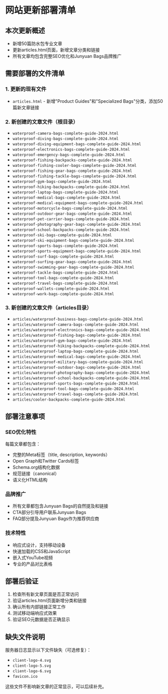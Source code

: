 # 网站更新部署清单

## 本次更新概述
- 新增50篇防水包专业文章
- 更新articles.html页面，新增文章分类和链接
- 所有文章均包含完整SEO优化和Junyuan Bags品牌推广

## 需要部署的文件清单

### 1. 更新的现有文件
- `articles.html` - 新增"Product Guides"和"Specialized Bags"分类，添加50篇新文章链接

### 2. 新创建的文章文件（根目录）
- `waterproof-camera-bags-complete-guide-2024.html`
- `waterproof-diving-bags-complete-guide-2024.html`
- `waterproof-diving-equipment-bags-complete-guide-2024.html`
- `waterproof-electronics-bags-complete-guide-2024.html`
- `waterproof-emergency-bags-complete-guide-2024.html`
- `waterproof-fishing-backpacks-complete-guide-2024.html`
- `waterproof-fishing-cooler-bags-complete-guide-2024.html`
- `waterproof-fishing-gear-bags-complete-guide-2024.html`
- `waterproof-fishing-tackle-bags-complete-guide-2024.html`
- `waterproof-gym-bags-complete-guide-2024.html`
- `waterproof-hiking-backpacks-complete-guide-2024.html`
- `waterproof-laptop-bags-complete-guide-2024.html`
- `waterproof-medical-bags-complete-guide-2024.html`
- `waterproof-medical-equipment-bags-complete-guide-2024.html`
- `waterproof-motorcycle-bags-complete-guide-2024.html`
- `waterproof-outdoor-gear-bags-complete-guide-2024.html`
- `waterproof-pet-carrier-bags-complete-guide-2024.html`
- `waterproof-photography-gear-bags-complete-guide-2024.html`
- `waterproof-school-backpacks-complete-guide-2024.html`
- `waterproof-ski-bags-complete-guide-2024.html`
- `waterproof-ski-equipment-bags-complete-guide-2024.html`
- `waterproof-sports-bags-complete-guide-2024.html`
- `waterproof-sports-equipment-bags-complete-guide-2024.html`
- `waterproof-surf-bags-complete-guide-2024.html`
- `waterproof-surfing-gear-bags-complete-guide-2024.html`
- `waterproof-swimming-gear-bags-complete-guide-2024.html`
- `waterproof-tackle-bags-complete-guide-2024.html`
- `waterproof-tool-bags-complete-guide-2024.html`
- `waterproof-travel-bags-complete-guide-2024.html`
- `waterproof-wallets-complete-guide-2024.html`
- `waterproof-work-bags-complete-guide-2024.html`

### 3. 新创建的文章文件（articles目录）
- `articles/waterproof-business-bags-complete-guide-2024.html`
- `articles/waterproof-camera-bags-complete-guide-2024.html`
- `articles/waterproof-electronics-bags-complete-guide-2024.html`
- `articles/waterproof-fishing-bags-complete-guide-2024.html`
- `articles/waterproof-gym-bags-complete-guide-2024.html`
- `articles/waterproof-hiking-backpacks-complete-guide-2024.html`
- `articles/waterproof-laptop-bags-complete-guide-2024.html`
- `articles/waterproof-medical-bags-complete-guide-2024.html`
- `articles/waterproof-military-bags-complete-guide-2024.html`
- `articles/waterproof-outdoor-bags-complete-guide-2024.html`
- `articles/waterproof-photography-bags-complete-guide-2024.html`
- `articles/waterproof-school-backpacks-complete-guide-2024.html`
- `articles/waterproof-sports-bags-complete-guide-2024.html`
- `articles/waterproof-tool-bags-complete-guide-2024.html`
- `articles/waterproof-travel-bags-complete-guide-2024.html`
- `articles/cooler-backpacks-complete-guide-2024.html`

## 部署注意事项

### SEO优化特性
每篇文章都包含：
- 完整的Meta标签（title, description, keywords）
- Open Graph和Twitter Cards标签
- Schema.org结构化数据
- 规范链接（canonical）
- 语义化HTML结构

### 品牌推广
- 所有文章都包含Junyuan Bags的自然提及和链接
- CTA部分引导用户联系Junyuan Bags
- FAQ部分提及Junyuan Bags作为推荐供应商

### 技术特性
- 响应式设计，支持移动设备
- 快速加载的CSS和JavaScript
- 嵌入式YouTube视频
- 专业的产品对比表格

## 部署后验证
1. 检查所有新文章页面是否正常访问
2. 验证articles.html页面新增分类和链接
3. 确认所有内部链接正常工作
4. 测试移动端响应式效果
5. 验证SEO元数据是否正确显示

## 缺失文件说明
服务器日志显示以下文件缺失（可选修复）：
- `client-logo-4.svg`
- `client-logo-5.svg`
- `client-logo-6.svg`
- `favicon.ico`

这些文件不影响新文章的正常显示，可以后续补充。